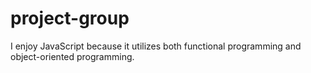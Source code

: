 # project-group
I enjoy JavaScript because it utilizes both functional programming and object-oriented programming.
